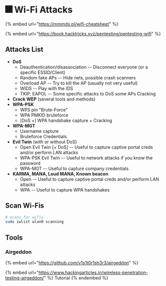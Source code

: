 # 🎆 Wi-Fi Attacks

{% embed url="https://mmmds.pl/wifi-cheatsheet" %}

{% embed url="https://book.hacktricks.xyz/pentesting/pentesting-wifi" %}

## Attacks List

* **DoS**
  * Deauthentication/disassociation -- Disconnect everyone (or a specific ESSID/Client)
  * Random fake APs -- Hide nets, possible crash scanners
  * Overload AP -- Try to kill the AP (usually not very useful)
  * WIDS -- Play with the IDS
  * TKIP, EAPOL -- Some specific attacks to DoS some APs Cracking
* **Crack WEP** (several tools and methods)
* **WPA-PSK**
  * WPS pin "Brute-Force"
  * WPA PMKID bruteforce
  * \[DoS +] WPA handshake capture + Cracking
* **WPA-MGT**
  * Username capture
  * Bruteforce Credentials
* **Evil Twin** (with or without DoS)
  * Open Evil Twin \[+ DoS] -- Useful to capture captive portal creds and/or perform LAN attacks
  * WPA-PSK Evil Twin -- Useful to network attacks if you know the password
  * WPA-MGT -- Useful to capture company credentials
* **KARMA, MANA, Loud MANA, Known beacon**
  * Open -- Useful to capture captive portal creds and/or perform LAN attacks
  * WPA -- Useful to capture WPA handshakes

## Scan Wi-Fis

```bash
# scans for wifis
sudo iwlist wlan0 scanning
```

## Tools

### Airgeddon

{% embed url="https://github.com/v1s1t0r1sh3r3/airgeddon" %}

{% embed url="https://www.hackingarticles.in/wireless-penetration-testing-airgeddon/" %}
Tutorial
{% endembed %}
